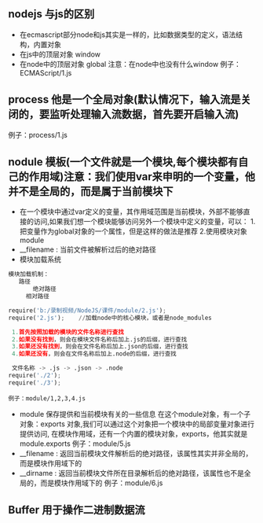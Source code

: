 ## nodejs  与js的区别
* 在ecmascript部分node和js其实是一样的，比如数据类型的定义，语法结构，内置对象
* 在js中的顶层对象 window
* 在node中的顶层对象 global
    注意：在node中也没有什么window
    例子：ECMAScript/1.js
## process  他是一个全局对象(默认情况下，输入流是关闭的，要监听处理输入流数据，首先要开启输入流)
例子：process/1.js

## nodule 模板(一个文件就是一个模块,每个模块都有自己的作用域)注意：我们使用var来申明的一个变量，他并不是全局的，而是属于当前模块下
* 在一个模块中通过var定义的变量，其作用域范围是当前模块，外部不能够直接的访问,如果我们想一个模块能够访问另外一个模块中定义的变量，可以：
   1.把变量作为global对象的一个属性，但是这样的做法是推荐
   2.使用模块对象 module
* __filename : 当前文件被解析过后的绝对路径
* 模块加载系统
```python
模块加载机制：
   路径
       绝对路径
     相对路径

require('b:/录制视频/NodeJS/课件/module/2.js');
require('2.js');    //加载node中的核心模块，或者是node_modules
```
```python
 1.首先按照加载的模块的文件名称进行查找
 2.如果没有找到，则会在模块文件名称后加上.js的后缀，进行查找
 3.如果还没有找到，则会在文件名称后加上.json的后缀，进行查找
 4.如果还没有，则会在文件名称后加上.node的后缀，进行查找

 文件名称 -> .js -> .json -> .node
require('./2');
require('./3');
```
    例子：module/1,2,3,4.js
* module 保存提供和当前模块有关的一些信息
    在这个module对象，有一个子对象：exports 对象,我们可以通过这个对象把一个模块中的局部变量对象进行提供访问,
    在模块作用域，还有一个内置的模块对象，exports，他其实就是module.exports
    例子：module/5.js
* __filename : 返回当前模块文件解析后的绝对路径，该属性其实并非全局的，而是模块作用域下的
* __dirname : 返回当前模块文件所在目录解析后的绝对路径，该属性也不是全局的，而是模块作用域下的
    例子：module/6.js

## Buffer 用于操作二进制数据流